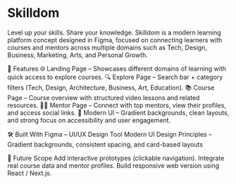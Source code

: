# Skilldom
Level up your skills. Share your knowledge.  Skilldom is a modern learning platform concept designed in Figma, focused on connecting learners with courses and mentors across multiple domains such as Tech, Design, Business, Marketing, Arts, and Personal Growth.

🚀 Features
🌐 Landing Page – Showcases different domains of learning with quick access to explore courses.
🔍 Explore Page – Search bar + category filters (Tech, Design, Architecture, Business, Art, Education).
📚 Course Page – Course overview with structured video lessons and related resources.
🧑‍🏫 Mentor Page – Connect with top mentors, view their profiles, and access social links.
🎨 Modern UI – Gradient backgrounds, clean layouts, and strong focus on accessibility and user engagement.

🛠️ Built With
Figma – UI/UX Design Tool
Modern UI Design Principles – Gradient backgrounds, consistent spacing, and card-based layouts

📌 Future Scope
Add interactive prototypes (clickable navigation).
Integrate real course data and mentor profiles.
Build responsive web version using React / Next.js.
